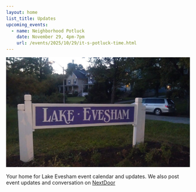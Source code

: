 ```yaml
---
layout: home
list_title: Updates
upcoming_events:
  - name: Neighborhood Potluck
    date: November 29, 4pm-7pm
    url: /events/2025/10/29/it-s-potluck-time.html
---
```


![Lake Evesham Neighborhood Sign](/img/sign.jpg)

Your home for Lake Evesham event calendar and updates. We also post event updates and conversation on [NextDoor](https://nextdoor.com)
